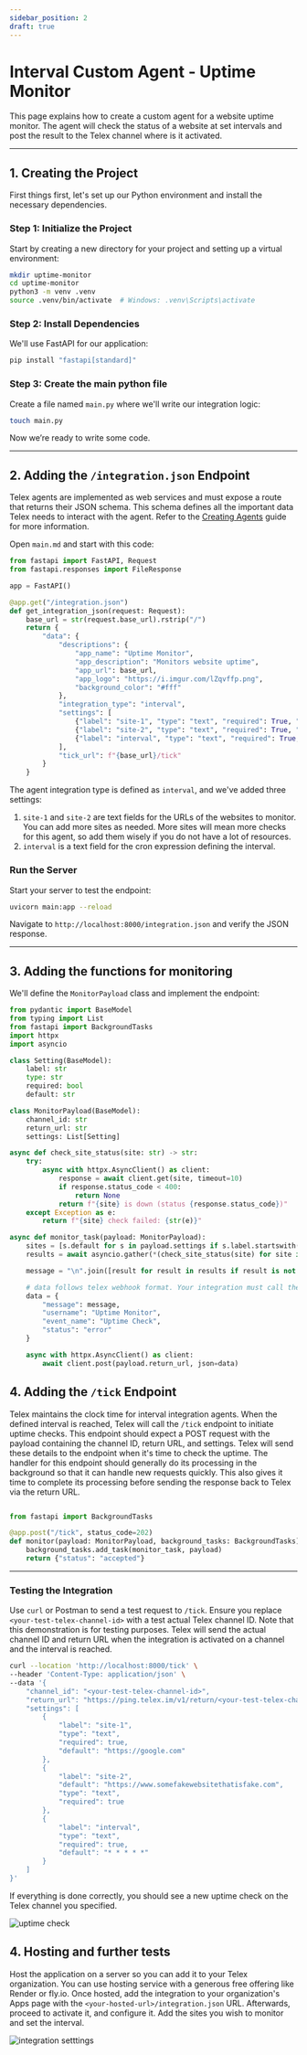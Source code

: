 ```yaml
---
sidebar_position: 2
draft: true
---
```


# Interval Custom Agent - Uptime Monitor

This page explains how to create a custom agent for a website uptime monitor. The agent will check the status of a website at set intervals and post the result to the Telex channel where is it activated.

---

## 1. Creating the Project

First things first, let's set up our Python environment and install the necessary dependencies.

### Step 1: Initialize the Project

Start by creating a new directory for your project and setting up a virtual environment:

```bash
mkdir uptime-monitor
cd uptime-monitor
python3 -m venv .venv
source .venv/bin/activate  # Windows: .venv\Scripts\activate
```

### Step 2: Install Dependencies

We'll use FastAPI for our application:

```bash
pip install "fastapi[standard]"
```

### Step 3: Create the main python file

Create a file named `main.py` where we'll write our integration logic:

```bash
touch main.py
```

Now we’re ready to write some code.

---

## 2. Adding the `/integration.json` Endpoint

Telex agents are implemented as web services and must expose a route that returns their JSON schema. This schema defines all the important data Telex needs to interact with the agent. Refer to the [Creating Agents](/docs/Integrations/creating_integration) guide for more information.

Open `main.md` and start with this code:

```python
from fastapi import FastAPI, Request
from fastapi.responses import FileResponse

app = FastAPI()

@app.get("/integration.json")
def get_integration_json(request: Request):
    base_url = str(request.base_url).rstrip("/")
    return {
        "data": {
            "descriptions": {
                "app_name": "Uptime Monitor",
                "app_description": "Monitors website uptime",
                "app_url": base_url,
                "app_logo": "https://i.imgur.com/lZqvffp.png",
                "background_color": "#fff"
            },
            "integration_type": "interval",
            "settings": [
                {"label": "site-1", "type": "text", "required": True, "default": ""},
                {"label": "site-2", "type": "text", "required": True, "default": ""},
                {"label": "interval", "type": "text", "required": True, "default": "* * * * *"}
            ],
            "tick_url": f"{base_url}/tick"
        }
    }
```

The agent integration type is defined as `interval`, and we've added three settings:

1. `site-1` and `site-2` are text fields for the URLs of the websites to monitor. You can add more sites as needed. More sites will mean more checks for this agent, so add them wisely if you do not have a lot of resources.
2. `interval` is a text field for the cron expression defining the interval.

### Run the Server

Start your server to test the endpoint:

```bash
uvicorn main:app --reload
```

Navigate to `http://localhost:8000/integration.json` and verify the JSON response.

---

## 3. Adding the functions for monitoring

We'll define the `MonitorPayload` class and implement the endpoint:

```python
from pydantic import BaseModel
from typing import List
from fastapi import BackgroundTasks
import httpx
import asyncio

class Setting(BaseModel):
    label: str
    type: str
    required: bool
    default: str

class MonitorPayload(BaseModel):
    channel_id: str
    return_url: str
    settings: List[Setting]

async def check_site_status(site: str) -> str:
    try:
        async with httpx.AsyncClient() as client:
            response = await client.get(site, timeout=10)
            if response.status_code < 400:
                return None
            return f"{site} is down (status {response.status_code})"
    except Exception as e:
        return f"{site} check failed: {str(e)}"

async def monitor_task(payload: MonitorPayload):
    sites = [s.default for s in payload.settings if s.label.startswith("site")]
    results = await asyncio.gather(*(check_site_status(site) for site in sites))

    message = "\n".join([result for result in results if result is not None])

    # data follows telex webhook format. Your integration must call the return_url using this format
    data = {
        "message": message,
        "username": "Uptime Monitor",
        "event_name": "Uptime Check",
        "status": "error"
    }

    async with httpx.AsyncClient() as client:
        await client.post(payload.return_url, json=data)

```

## 4. Adding the `/tick` Endpoint

Telex maintains the clock time for interval integration agents. When the defined interval is reached, Telex will call the `/tick` endpoint to initiate uptime checks. This endpoint should expect a POST request with the payload containing the channel ID, return URL, and settings. Telex will send these details to the endpoint when it's time to check the uptime. The handler for this endpoint should generally do its processing in the background so that it can handle new requests quickly. This also gives it time to complete its processing before sending the response back to Telex via the return URL.

```py

from fastapi import BackgroundTasks

@app.post("/tick", status_code=202)
def monitor(payload: MonitorPayload, background_tasks: BackgroundTasks):
    background_tasks.add_task(monitor_task, payload)
    return {"status": "accepted"}
```

---

### Testing the Integration

Use `curl` or Postman to send a test request to `/tick`. Ensure you replace `<your-test-telex-channel-id>` with a test actual Telex channel ID. Note that this demonstration is for testing purposes. Telex will send the actual channel ID and return URL when the integration is activated on a channel and the interval is reached.

```bash
curl --location 'http://localhost:8000/tick' \
--header 'Content-Type: application/json' \
--data '{
    "channel_id": "<your-test-telex-channel-id>",
    "return_url": "https://ping.telex.im/v1/return/<your-test-telex-channel-id>",
    "settings": [
        {
            "label": "site-1",
            "type": "text",
            "required": true,
            "default": "https://google.com"
        },
        {
            "label": "site-2",
            "default": "https://www.somefakewebsitethatisfake.com",
            "type": "text",
            "required": true
        },
        {
            "label": "interval",
            "type": "text",
            "required": true,
            "default": "* * * * *"
        }
    ]
}'
```

If everything is done correctly, you should see a new uptime check on the Telex channel you specified.

![uptime check](/img/integrations/uptime-check.png)

## 4. Hosting and further tests

Host the application on a server so you can add it to your Telex organization. You can use hosting service with a generous free offering like Render or fly.io. Once hosted, add the integration to your organization's Apps page with the `<your-hosted-url>/integration.json` URL. Afterwards, proceed to activate it, and configure it. Add the sites you wish to monitor and set the interval.

![integration setttings](/img/integrations/integration-settings.png)
